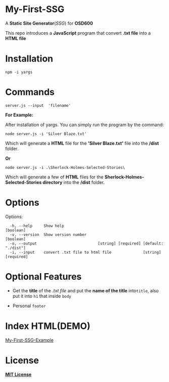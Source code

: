 # My-First-SSG

A __Static Site Generator__(_SSG_) for __OSD600__

This repo introduces a __JavaScript__ program that convert __.txt file__ into a __HTML file__


# Installation 

`npm -i yargs`

# Commands

  `server.js --input  'filename'`
  
__For Example:__

After installation of yargs. You can simply run the program by the command:

`node server.js -i 'Silver Blaze.txt'`

Which will generate a __HTML__ file for the __'Silver Blaze.txt'__ file into the __/dist__ folder.

__Or__

`node server.js -i .\Sherlock-Holmes-Selected-Stories\` 

Which will generate a few of __HTML__ files for the __Sherlock-Holmes-Selected-Stories directory__ into the __/dist__ folder.

# Options

Options:

``` 
  -h, --help     Show help                                             [boolean]
  -v, --version  Show version number                                   [boolean]
  -o, --output                           [string] [required] [default: "./dist"]
  -i, --input    convert .txt file to html file              [string] [required]
```
 
# Optional Features
 
 + Get the __title__ of the _.txt file_ and put the __name of the title__ into`title`, also put it into `h1` that inside `body`
 
 + Personal `footer`

# Index HTML(DEMO)
 
 [My-First-SSG-Example](https://derekjxy.github.io/My-First-SSG/)
 
# License

 [__MIT License__](https://choosealicense.com/licenses/mit/)
 
